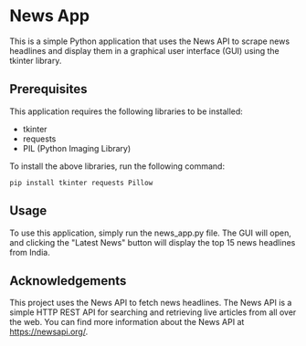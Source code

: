 # News App
This is a simple Python application that uses the News API to scrape news headlines and display them in a graphical user interface (GUI) using the tkinter library.

## Prerequisites
This application requires the following libraries to be installed:

- tkinter
- requests
- PIL (Python Imaging Library)

To install the above libraries, run the following command:

`pip install tkinter requests Pillow`

## Usage

To use this application, simply run the news_app.py file. The GUI will open, and clicking the "Latest News" button will display the top 15 news headlines from India.

## Acknowledgements

This project uses the News API to fetch news headlines. The News API is a simple HTTP REST API for searching and retrieving live articles from all over the web. You can find more information about the News API at https://newsapi.org/.

